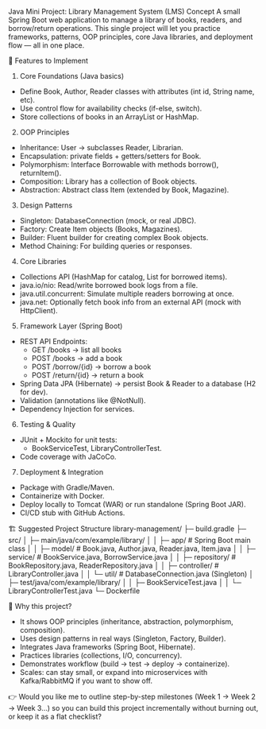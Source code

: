 Java Mini Project: Library Management System (LMS)
Concept
A small Spring Boot web application to manage a library of books, readers, and borrow/return operations. This single project will let you practice frameworks, patterns, OOP principles, core Java libraries, and deployment flow — all in one place.

🔑 Features to Implement
1. Core Foundations (Java basics)
* Define Book, Author, Reader classes with attributes (int id, String name, etc).
* Use control flow for availability checks (if-else, switch).
* Store collections of books in an ArrayList or HashMap.
2. OOP Principles
* Inheritance: User → subclasses Reader, Librarian.
* Encapsulation: private fields + getters/setters for Book.
* Polymorphism: Interface Borrowable with methods borrow(), returnItem().
* Composition: Library has a collection of Book objects.
* Abstraction: Abstract class Item (extended by Book, Magazine).
3. Design Patterns
* Singleton: DatabaseConnection (mock, or real JDBC).
* Factory: Create Item objects (Books, Magazines).
* Builder: Fluent builder for creating complex Book objects.
* Method Chaining: For building queries or responses.
4. Core Libraries
* Collections API (HashMap for catalog, List for borrowed items).
* java.io/nio: Read/write borrowed book logs from a file.
* java.util.concurrent: Simulate multiple readers borrowing at once.
* java.net: Optionally fetch book info from an external API (mock with HttpClient).
5. Framework Layer (Spring Boot)
* REST API Endpoints:
    * GET /books → list all books
    * POST /books → add a book
    * POST /borrow/{id} → borrow a book
    * POST /return/{id} → return a book
* Spring Data JPA (Hibernate) → persist Book & Reader to a database (H2 for dev).
* Validation (annotations like @NotNull).
* Dependency Injection for services.
6. Testing & Quality
* JUnit + Mockito for unit tests:
    * BookServiceTest, LibraryControllerTest.
* Code coverage with JaCoCo.
7. Deployment & Integration
* Package with Gradle/Maven.
* Containerize with Docker.
* Deploy locally to Tomcat (WAR) or run standalone (Spring Boot JAR).
* CI/CD stub with GitHub Actions.

🏗 Suggested Project Structure
library-management/
├─ build.gradle
├─ src/
│  ├─ main/java/com/example/library/
│  │  ├─ app/                # Spring Boot main class
│  │  ├─ model/              # Book.java, Author.java, Reader.java, Item.java
│  │  ├─ service/            # BookService.java, BorrowService.java
│  │  ├─ repository/         # BookRepository.java, ReaderRepository.java
│  │  ├─ controller/         # LibraryController.java
│  │  └─ util/               # DatabaseConnection.java (Singleton)
│  ├─ test/java/com/example/library/
│  │  ├─ BookServiceTest.java
│  │  └─ LibraryControllerTest.java
└─ Dockerfile

🌟 Why this project?
* It shows OOP principles (inheritance, abstraction, polymorphism, composition).
* Uses design patterns in real ways (Singleton, Factory, Builder).
* Integrates Java frameworks (Spring Boot, Hibernate).
* Practices libraries (collections, I/O, concurrency).
* Demonstrates workflow (build → test → deploy → containerize).
* Scales: can stay small, or expand into microservices with Kafka/RabbitMQ if you want to show off.

👉 Would you like me to outline step-by-step milestones (Week 1 → Week 2 → Week 3…) so you can build this project incrementally without burning out, or keep it as a flat checklist?
